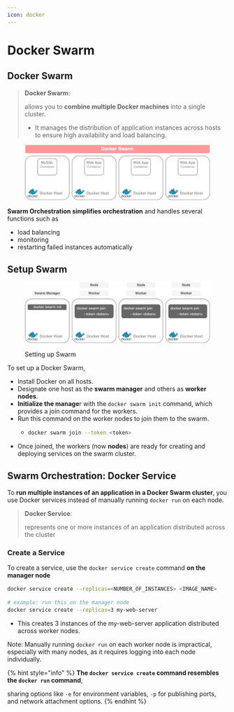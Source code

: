 ```yaml
---
icon: docker
---
```


# Docker Swarm

## Docker Swarm

> **Docker Swarm:**
>
> allows you to **combine multiple Docker machines** into a single cluster.&#x20;
>
> * It manages the distribution of application instances across hosts to ensure high availability and load balancing.

<figure><img src="../.gitbook/assets/docker-swarm.png" alt="" width="563"><figcaption></figcaption></figure>

**Swarm Orchestration simplifies orchestration** and handles several functions such as&#x20;

* load balancing
* monitoring&#x20;
* restarting failed instances automatically

## Setup Swarm

<figure><img src="../.gitbook/assets/setup-swarm.png" alt=""><figcaption><p>Setting up Swarm</p></figcaption></figure>

To set up a Docker Swarm,&#x20;

* Install Docker on all hosts.&#x20;
* Designate one host as the **swarm manager** and others as **worker** **nodes**.&#x20;
* **Initialize the manage**r with the `docker swarm init` command, which provides a join command for the workers.&#x20;
* Run this command on the worker nodes to join them to the swarm.&#x20;
  * ```bash
    docker swarm join --token <token>
    ```
* Once joined, the workers (now **nodes**) are ready for creating and deploying services on the swarm cluster.



## Swarm Orchestration: Docker Service

To **run multiple instances of an application in a Docker Swarm cluster**, you use Docker services instead of manually running `docker run` on each node.&#x20;

> **Docker Service**:
>
> represents one or more instances of an application distributed across the cluster

### Create a Service

To create a service, use the `docker service create` command **on the manager node**

```bash
docker service create --replicas=<NUMBER_OF_INSTANCES> <IMAGE_NAME>
```



```bash
# example: run this on the manager node
docker service create --replicas=3 my-web-server
```

* This creates 3 instances of the my-web-server application distributed across worker nodes.&#x20;

Note: Manually running `docker run` on each worker node is impractical, especially with many nodes, as it requires logging into each node individually.

{% hint style="info" %}
**The `docker service create` command resembles the `docker run` command**,&#x20;

sharing options like `-e` for environment variables, `-p` for publishing ports, and network attachment options.
{% endhint %}







